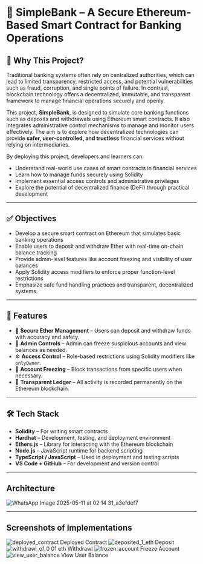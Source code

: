 
# 🏦 SimpleBank – A Secure Ethereum-Based Smart Contract for Banking Operations

## 📌 Why This Project?

Traditional banking systems often rely on centralized authorities, which can lead to limited transparency, restricted access, and potential vulnerabilities such as fraud, corruption, and single points of failure. In contrast, blockchain technology offers a decentralized, immutable, and transparent framework to manage financial operations securely and openly.

This project, **SimpleBank**, is designed to simulate core banking functions such as deposits and withdrawals using Ethereum smart contracts. It also integrates administrative control mechanisms to manage and monitor users effectively. The aim is to explore how decentralized technologies can provide **safer, user-controlled, and trustless** financial services without relying on intermediaries.

By deploying this project, developers and learners can:

- Understand real-world use cases of smart contracts in financial services  
- Learn how to manage funds securely using Solidity  
- Implement essential access controls and administrative privileges  
- Explore the potential of decentralized finance (DeFi) through practical development

---

## ✅ Objectives

- Develop a secure smart contract on Ethereum that simulates basic banking operations
- Enable users to deposit and withdraw Ether with real-time on-chain balance tracking
- Provide admin-level features like account freezing and visibility of user balances
- Apply Solidity access modifiers to enforce proper function-level restrictions
- Emphasize safe fund handling practices and transparent, decentralized systems

---

## 🔧 Features

- 🔐 **Secure Ether Management** – Users can deposit and withdraw funds with accuracy and safety.
- 👮 **Admin Controls** – Admin can freeze suspicious accounts and view balances as needed.
- ⚙️ **Access Control** – Role-based restrictions using Solidity modifiers like `onlyOwner`.
- 🧊 **Account Freezing** – Block transactions from specific users when necessary.
- 🧾 **Transparent Ledger** – All activity is recorded permanently on the Ethereum blockchain.

---

## 🛠 Tech Stack

- **Solidity** – For writing smart contracts
- **Hardhat** – Development, testing, and deployment environment
- **Ethers.js** – Library for interacting with the Ethereum blockchain
- **Node.js** – JavaScript runtime for backend scripting
- **TypeScript / JavaScript** – Used in deployment and testing scripts
- **VS Code + GitHub** – For development and version control

---

## Architecture 
![WhatsApp Image 2025-05-11 at 02 14 31_a3efdef7](https://github.com/user-attachments/assets/e95b28fe-80a9-4161-a802-c92fad149b2b)

---

## Screenshots of Implementations
![deployed_contract](https://github.com/user-attachments/assets/b3676d20-41f7-45da-8408-93c167451a6f)
Deployed Contract
![deposited_1_eth](https://github.com/user-attachments/assets/aa181f9f-bdd3-4b06-b24c-d755fa2fccf6)
Deposit
![withdrawl_of_0 01 eth](https://github.com/user-attachments/assets/94effb63-aed6-46bd-a3d4-e2fa30c8f563)
Withdrawl
![frozen_account](https://github.com/user-attachments/assets/f26b9cb9-ba92-48fd-98b0-aa361908f63a)
Freeze Account
![view_user_balance](https://github.com/user-attachments/assets/6b24355e-5c50-44c3-b1a8-551135009852)
View User Balance


